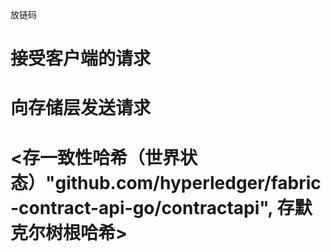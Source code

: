 放链码


# 接受客户端的请求
# 向存储层发送请求
# <存一致性哈希（世界状态）"github.com/hyperledger/fabric-contract-api-go/contractapi", 存默克尔树根哈希>
